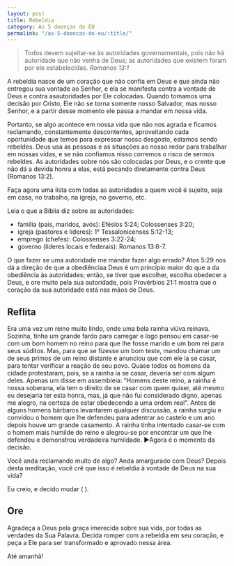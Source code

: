 ```yaml
---
layout: post
title: Rebeldia
category: As 5 doenças do EU
permalink: "/as-5-doencas-do-eu/:title/"
---
```


> Todos devem sujeitar-se às autoridades governamentais, pois não há autoridade que não venha de Deus; as autoridades que existem foram por ele estabelecidas.
<cite>Romanos 13:1</cite>

A rebeldia nasce de um coração que não confia em Deus e que ainda não entregou sua vontade ao Senhor, e ela se manifesta contra a vontade de Deus e contra asautoridades por Ele colocadas. Quando tomamos uma decisão por Cristo, Ele não se torna somente nosso Salvador, mas nosso Senhor, e a partir desse momento ele passa a mandar em nossa vida. 

Portanto, se algo acontece em nossa vida que não nos agrada e ficamos reclamando, constantemente descontentes, aproveitando cada oportunidade que temos para expressar nosso desgosto, estamos sendo rebeldes. Deus usa as pessoas e as situações ao nosso redor para trabalhar em nossas vidas, e se não confiamos nisso corremos o risco de sermos rebeldes. As autoridades sobre nós são colocadas por Deus, e o crente que não dá a devida honra a elas, está pecando diretamente contra Deus (Romanos 13:2). 

Faça agora uma lista com todas as autoridades a quem você é sujeito, seja em casa, no trabalho, na igreja, no governo, etc. 

Leia o que a Bíblia diz sobre as autoridades: 
* família (pais, maridos, avós): Efésios 5:24; Colossenses 3:20; 
* igreja (pastores e líderes): 1° Tessalonicenses 5:12-13; 
* emprego (chefes): Colossenses 3:22-24; 
* governo (líderes locais e federais): Romanos 13:6-7.

O que fazer se uma autoridade me mandar fazer algo errado? Atos 5:29 nos dá a direção de 
que a obediênciaa Deus é um princípio maior do que a da obediência às autoridades; então, se tiver que escolher, escolha obedecer a Deus, e ore muito pela sua autoridade, pois Provérbios 21:1 mostra que o coração da sua autoridade está nas mãos de Deus. 

## Reflita

Era uma vez um reino muito lindo, onde uma bela rainha viúva reinava. Sozinha, tinha um grande fardo para carregar e logo pensou em casar-se com um bom homem no reino para que lhe fosse marido e um bom rei para seus súditos. Mas, para que se fizesse um bom teste, mandou chamar um de seus primos de um reino distante e anunciou que com ele ia se casar, para tentar verificar a reação de seu povo. Quase todos os homens da cidade protestaram, pois, se a rainha ia se casar, deveria ser com algum deles. Apenas um disse em assembleia: “Homens deste reino, a rainha é nossa soberana, ela tem o direito de se casar com quem quiser, até mesmo eu desejaria ter esta honra, mas, já que não fui considerado digno, apenas me alegro, na certeza de estar obedecendo a uma ordem real”. Antes de alguns homens bárbaros levantarem qualquer discussão, a rainha surgiu e convidou o homem que lhe defendeu para adentrar ao castelo e um ano depois houve um grande casamento. A rainha tinha intentado casar-se com o homem mais humilde do reino e alegrou-se por encontrar um que lhe defendeu e demonstrou verdadeira humildade. ►Agora é o momento da decisão. 

Você anda reclamando muito de algo? Anda amargurado com Deus? Depois desta meditação, você crê que isso é rebeldia à vontade de Deus na sua vida? 

Eu creio, e decido mudar ( ). 

## Ore

Agradeça a Deus pela graça imerecida sobre sua vida, por todas as verdades da Sua Palavra. Decida romper com a rebeldia em seu coração, e peça a Ele para ser transformado e aprovado nessa área.

Até amanhã!